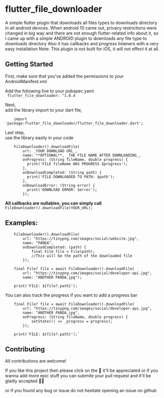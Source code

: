 # flutter_file_downloader

A simple flutter plugin that downloads all files types to downloads directory in all android devices.
When android 10 came out, privacy restrictions were changed in big way
and there are not enough flutter-related info about it,
so I came up with a simple ANDROID plugin to downloads any file type to downloads directory
Also it has callbacks and progress listeners with a very easy installation
Note: This plugin is not built for iOS, it will not effect it at all.

## Getting Started

First, make sure that you've added the permissions
    <uses-permission android:name="android.permission.INTERNET"/>
    <uses-permission android:name="android.permission.WRITE_EXTERNAL_STORAGE"/>
    to your AndroidManifest.xml

Add the following line to your pubspec.yaml  
``` flutter_file_downloader: ^1.0.4```

Next,  
    add the library import to your dart file,  
```
    import 'package:flutter_file_downloader/flutter_file_downloader.dart';
```

Last step,  
    use the library easily in your code  
```
    FileDownloader().downloadFile(
        url: _YOUR DOWNLOAD URL_,
        name: **OPTIONAL**, _THE FILE NAME AFTER DOWNLOADING_,
        onProgress: (String fileName, double progress) {
          print('FILE fileName HAS PROGRESS $progress');
        },
        onDownloadCompleted: (String path) {
          print('FILE DOWNLOADED TO PATH: $path');
        },
        onDownloadError: (String error) {
          print('DOWNLOAD ERROR: $error');
        });
```

**All callbacks are nullables, you can simply call** `FileDownloader().downloadFile(YOUR_URL);`

## Examples:
```
    FileDownloader().downloadFile(
        url: "https://tinypng.com/images/social/website.jpg",
        name: "PANDA",
        onDownloadCompleted: (path) {
            final File file = File(path);
            //This will be the path of the downloaded file
        });
```
```
    final File? file = await FileDownloader().downloadFile(
        url: "https://tinypng.com/images/social/developer-api.jpg",
        name: "ANOTHER PANDA.jpg");

    print('FILE: ${file?.path}');
```

You can also track the progress if you want to add a progress bar
```
    final File? file = await FileDownloader().downloadFile(
        url: "https://tinypng.com/images/social/developer-api.jpg",
        name: "ANOTHER PANDA.jpg",
        onProgress: (String fileName, double progress) {
            setState(() => _progress = progress);
        });

    print('FILE: ${file?.path}');`
```

## Contributing
All contributions are welcome!

If you like this project then please click on the 🌟 it'll be appreciated or if you wanna add more epic stuff you can submite your pull request and it'll be gladly accepted 🙆‍♂️

or if you found any bug or issue do not hesitate opening an issue on github
